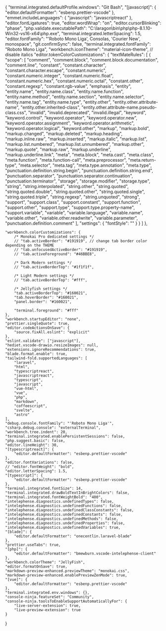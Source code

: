 {
	"terminal.integrated.defaultProfile.windows": "Git Bash",
	"[javascript]": {
		"editor.defaultFormatter": "esbenp.prettier-vscode"
	},
	"emmet.includeLanguages": {
		"javascript": "javascriptreact"
	},
	"editor.fontLigatures": true,
	"editor.wordWrap": "on",
	"editor.cursorBlinking": "phase",
	"php.validate.executablePath": "C:\\laragon\\bin\\php\\php-8.1.10-Win32-vs16-x64\\php.exe",
	"terminal.integrated.letterSpacing": 1.5,
	"editor.fontFamily": "'Roboto Mono Liga', Consolas, 'Courier New', monospace",
	"git.confirmSync": false,
	"terminal.integrated.fontFamily": "Roboto Mono Liga",
	"workbench.iconTheme": "material-icon-theme",
	// disable italics
	"editor.tokenColorCustomizations": {
		"textMateRules": [
			{
				"scope": [
					"comment",
					"comment.block",
					"comment.block.documentation",
					"comment.line",
					"constant",
					"constant.character",
					"constant.character.escape",
					"constant.numeric",
					"constant.numeric.integer",
					"constant.numeric.float",
					"constant.numeric.hex",
					"constant.numeric.octal",
					"constant.other",
					"constant.regexp",
					"constant.rgb-value",
					"emphasis",
					"entity",
					"entity.name",
					"entity.name.class",
					"entity.name.function",
					"entity.name.method",
					"entity.name.section",
					"entity.name.selector",
					"entity.name.tag",
					"entity.name.type",
					"entity.other",
					"entity.other.attribute-name",
					"entity.other.inherited-class",
					"entity.other.attribute-name.pseudo-class.css",
					"invalid",
					"invalid.deprecated",
					"invalid.illegal",
					"keyword",
					"keyword.control",
					"keyword.operator",
					"keyword.operator.new",
					"keyword.operator.assignment",
					"keyword.operator.arithmetic",
					"keyword.operator.logical",
					"keyword.other",
					"markup",
					"markup.bold",
					"markup.changed",
					"markup.deleted",
					"markup.heading",
					"markup.inline.raw",
					"markup.inserted",
					"markup.italic",
					"markup.list",
					"markup.list.numbered",
					"markup.list.unnumbered",
					"markup.other",
					"markup.quote",
					"markup.raw",
					"markup.underline",
					"markup.underline.link",
					"meta",
					"meta.block",
					"meta.cast",
					"meta.class",
					"meta.function",
					"meta.function-call",
					"meta.preprocessor",
					"meta.return-type",
					"meta.selector",
					"meta.tag",
					"meta.type.annotation",
					"meta.type",
					"punctuation.definition.string.begin",
					"punctuation.definition.string.end",
					"punctuation.separator",
					"punctuation.separator.continuation",
					"punctuation.terminator",
					"storage",
					"storage.modifier",
					"storage.type",
					"string",
					"string.interpolated",
					"string.other",
					"string.quoted",
					"string.quoted.double",
					"string.quoted.other",
					"string.quoted.single",
					"string.quoted.triple",
					"string.regexp",
					"string.unquoted",
					"strong",
					"support",
					"support.class",
					"support.constant",
					"support.function",
					"support.other",
					"support.type",
					"support.type.property-name",
					"support.variable",
					"variable",
					"variable.language",
					"variable.name",
					"variable.other",
					"variable.other.readwrite",
					"variable.parameter",
					"punctuation.definition.comment"
				],
				"settings": {
					"fontStyle": ""
				}
			}
		]
	},

	"workbench.colorCustomizations": {
		/* Monokai Pro dedicated settings */
		// "tab.activeBorder": "#191919", // change tab border color depending on the THEME
		// "tab.unfocusedActiveBorder": "#191919",
		// "tab.activeForeground": "#46BBE8",

		/* Dark Modern settings */
		// "tab.activeBorderTop": "#1f1f1f",

		/* Light Modern settings */
		// "tab.activeBorderTop": "#fff",

		/* Jellyfish settings */
		"tab.activeBorderTop": "#160021",
		"tab.hoverBorder": "#160021",
		"panel.border": "#160021",

		"terminal.foreground": "#fff"
	},
	"workbench.startupEditor": "none",
	"prettier.singleQuote": true,
	"editor.codeActionsOnSave": {
		"source.fixAll.eslint": "explicit"
	},
	"eslint.validate": ["javascript"],
	"hediet.vscode-drawio.resizeImages": null,
	"extensions.ignoreRecommendations": true,
	"blade.format.enable": true,
	"tailwind-fold.supportedLanguages": [
		"laravel",
		"html",
		"typescriptreact",
		"javascriptreact",
		"typescript",
		"javascript",
		"vue-html",
		"vue",
		"php",
		"markdown",
		"coffeescript",
		"svelte",
		"astro"
	],
	"debug.console.fontFamily": "'Roboto Mono Liga'",
	"csharp.debug.console": "externalTerminal",
	"workbench.tree.indent": 20,
	"terminal.integrated.enablePersistentSessions": false,
	"php.suggest.basic": false,
	"editor.lineHeight": 30,
	"[typescriptreact]": {
		"editor.defaultFormatter": "esbenp.prettier-vscode"
	},
	"editor.fontVariations": false,
	// "editor.fontWeight": "bold",
	"editor.letterSpacing": 1.5,
	"[typescript]": {
		"editor.defaultFormatter": "esbenp.prettier-vscode"
	},
	"terminal.integrated.fontSize": 14,
	"terminal.integrated.drawBoldTextInBrightColors": false,
	"terminal.integrated.fontWeightBold": "400",
	"intelephense.diagnostics.undefinedTypes": false,
	"intelephense.diagnostics.undefinedFunctions": false,
	"intelephense.diagnostics.undefinedClassConstants": false,
	"intelephense.diagnostics.undefinedConstants": false,
	"intelephense.diagnostics.undefinedMethods": false,
	"intelephense.diagnostics.undefinedProperties": false,
	"intelephense.diagnostics.undefinedVariables": true,
	"[blade]": {
		"editor.defaultFormatter": "onecentlin.laravel-blade"
	},
	"prettier.useTabs": true,
	"[php]": {
		"editor.defaultFormatter": "bmewburn.vscode-intelephense-client"
	},
	"workbench.colorTheme": "JellyFish",
	"editor.formatOnSave": true,
	"markdown-preview-enhanced.previewTheme": "monokai.css",
	"markdown-preview-enhanced.enablePreviewZenMode": true,
	"[vue]": {
		"editor.defaultFormatter": "esbenp.prettier-vscode"
	},
	"terminal.integrated.env.windows": {},
	"console-ninja.featureSet": "Community",
	"console-ninja.toolsToEnableSupportAutomaticallyFor": {
		"live-server-extension": true,
		"live-preview-extension": true
	}
}
